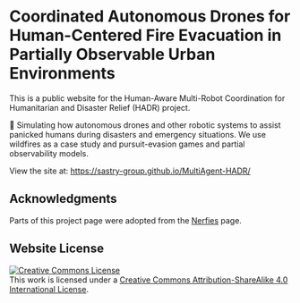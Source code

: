 # Coordinated Autonomous Drones for Human-Centered Fire Evacuation in Partially Observable Urban Environments

This is a public website for the Human-Aware Multi-Robot Coordination for Humanitarian and Disaster Relief (HADR) project.

🚁 Simulating how autonomous drones and other robotic systems to assist panicked humans during disasters and emergency situations. We use wildfires as a case study and pursuit-evasion games and partial observability models.

View the site at: https://sastry-group.github.io/MultiAgent-HADR/

## Acknowledgments
Parts of this project page were adopted from the [Nerfies](https://nerfies.github.io/) page.

## Website License
<a rel="license" href="http://creativecommons.org/licenses/by-sa/4.0/"><img alt="Creative Commons License" style="border-width:0" src="https://i.creativecommons.org/l/by-sa/4.0/88x31.png" /></a><br />This work is licensed under a <a rel="license" href="http://creativecommons.org/licenses/by-sa/4.0/">Creative Commons Attribution-ShareAlike 4.0 International License</a>.
